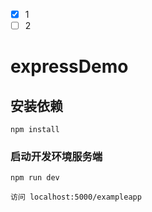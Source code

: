 - [x] 1
- [ ] 2

# expressDemo

## 安装依赖
```
npm install
```

### 启动开发环境服务端
```
npm run dev

访问 localhost:5000/exampleapp
```

